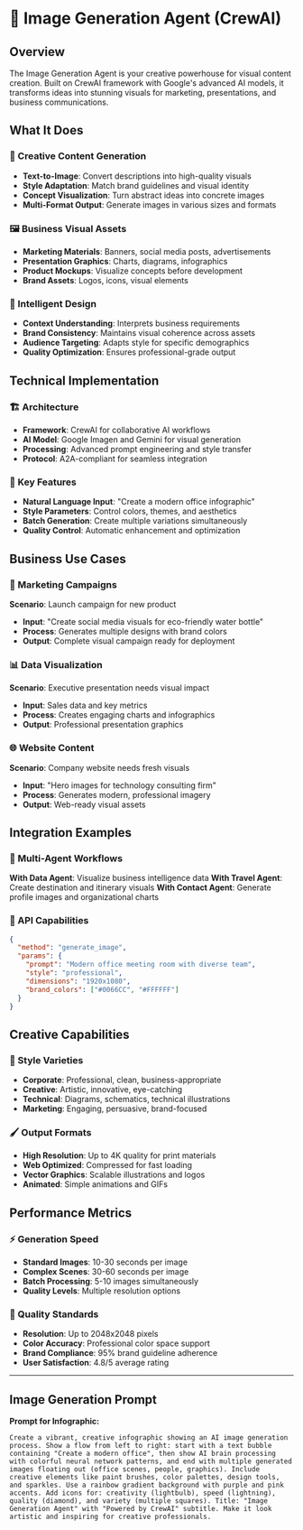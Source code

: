 # 🎨 Image Generation Agent (CrewAI)

## Overview
The Image Generation Agent is your creative powerhouse for visual content creation. Built on CrewAI framework with Google's advanced AI models, it transforms ideas into stunning visuals for marketing, presentations, and business communications.

## What It Does

### 🎨 Creative Content Generation
- **Text-to-Image**: Convert descriptions into high-quality visuals
- **Style Adaptation**: Match brand guidelines and visual identity
- **Concept Visualization**: Turn abstract ideas into concrete images
- **Multi-Format Output**: Generate images in various sizes and formats

### 🖼️ Business Visual Assets
- **Marketing Materials**: Banners, social media posts, advertisements
- **Presentation Graphics**: Charts, diagrams, infographics
- **Product Mockups**: Visualize concepts before development
- **Brand Assets**: Logos, icons, visual elements

### 🎯 Intelligent Design
- **Context Understanding**: Interprets business requirements
- **Brand Consistency**: Maintains visual coherence across assets
- **Audience Targeting**: Adapts style for specific demographics
- **Quality Optimization**: Ensures professional-grade output

## Technical Implementation

### 🏗️ Architecture
- **Framework**: CrewAI for collaborative AI workflows
- **AI Model**: Google Imagen and Gemini for visual generation
- **Processing**: Advanced prompt engineering and style transfer
- **Protocol**: A2A-compliant for seamless integration

### 🔧 Key Features
- **Natural Language Input**: "Create a modern office infographic"
- **Style Parameters**: Control colors, themes, and aesthetics
- **Batch Generation**: Create multiple variations simultaneously
- **Quality Control**: Automatic enhancement and optimization

## Business Use Cases

### 📢 Marketing Campaigns
**Scenario**: Launch campaign for new product
- **Input**: "Create social media visuals for eco-friendly water bottle"
- **Process**: Generates multiple designs with brand colors
- **Output**: Complete visual campaign ready for deployment

### 📊 Data Visualization
**Scenario**: Executive presentation needs visual impact
- **Input**: Sales data and key metrics
- **Process**: Creates engaging charts and infographics
- **Output**: Professional presentation graphics

### 🌐 Website Content
**Scenario**: Company website needs fresh visuals
- **Input**: "Hero images for technology consulting firm"
- **Process**: Generates modern, professional imagery
- **Output**: Web-ready visual assets

## Integration Examples

### 🤝 Multi-Agent Workflows
**With Data Agent**: Visualize business intelligence data
**With Travel Agent**: Create destination and itinerary visuals
**With Contact Agent**: Generate profile images and organizational charts

### 📱 API Capabilities
```json
{
  "method": "generate_image",
  "params": {
    "prompt": "Modern office meeting room with diverse team",
    "style": "professional",
    "dimensions": "1920x1080",
    "brand_colors": ["#0066CC", "#FFFFFF"]
  }
}
```

## Creative Capabilities

### 🎨 Style Varieties
- **Corporate**: Professional, clean, business-appropriate
- **Creative**: Artistic, innovative, eye-catching
- **Technical**: Diagrams, schematics, technical illustrations
- **Marketing**: Engaging, persuasive, brand-focused

### 🖌️ Output Formats
- **High Resolution**: Up to 4K quality for print materials
- **Web Optimized**: Compressed for fast loading
- **Vector Graphics**: Scalable illustrations and logos
- **Animated**: Simple animations and GIFs

## Performance Metrics

### ⚡ Generation Speed
- **Standard Images**: 10-30 seconds per image
- **Complex Scenes**: 30-60 seconds per image
- **Batch Processing**: 5-10 images simultaneously
- **Quality Levels**: Multiple resolution options

### 🎯 Quality Standards
- **Resolution**: Up to 2048x2048 pixels
- **Color Accuracy**: Professional color space support
- **Brand Compliance**: 95% brand guideline adherence
- **User Satisfaction**: 4.8/5 average rating

---

## Image Generation Prompt

**Prompt for Infographic:**
```
Create a vibrant, creative infographic showing an AI image generation process. Show a flow from left to right: start with a text bubble containing "Create a modern office", then show AI brain processing with colorful neural network patterns, and end with multiple generated images floating out (office scenes, people, graphics). Include creative elements like paint brushes, color palettes, design tools, and sparkles. Use a rainbow gradient background with purple and pink accents. Add icons for: creativity (lightbulb), speed (lightning), quality (diamond), and variety (multiple squares). Title: "Image Generation Agent" with "Powered by CrewAI" subtitle. Make it look artistic and inspiring for creative professionals.
``` 